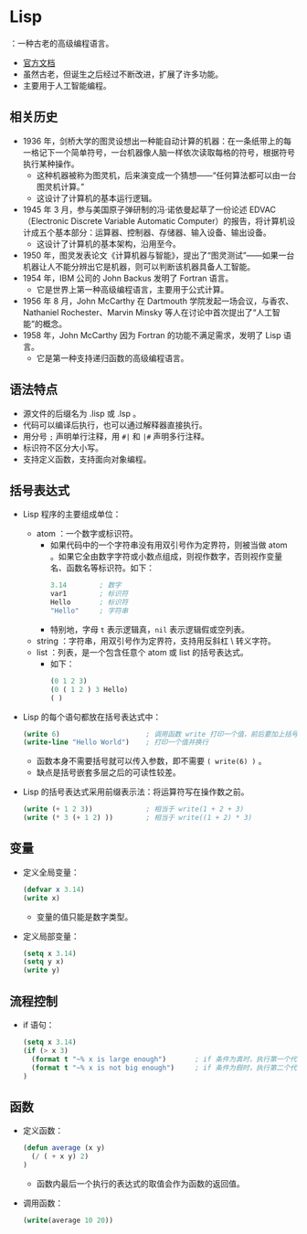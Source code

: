 # Lisp

：一种古老的高级编程语言。
- [官方文档](https://lisp-lang.org/learn/)
- 虽然古老，但诞生之后经过不断改进，扩展了许多功能。
- 主要用于人工智能编程。

## 相关历史

- 1936 年，剑桥大学的图灵设想出一种能自动计算的机器：在一条纸带上的每一格记下一个简单符号，一台机器像人脑一样依次读取每格的符号，根据符号执行某种操作。
  - 这种机器被称为图灵机，后来演变成一个猜想——“任何算法都可以由一台图灵机计算。”
  - 这设计了计算机的基本运行逻辑。
- 1945 年 3 月，参与美国原子弹研制的冯·诺依曼起草了一份论述 EDVAC（Electronic Discrete Variable Automatic Computer）的报告，将计算机设计成五个基本部分：运算器、控制器、存储器、输入设备、输出设备。
  - 这设计了计算机的基本架构，沿用至今。
- 1950 年，图灵发表论文《计算机器与智能》，提出了“图灵测试”——如果一台机器让人不能分辨出它是机器，则可以判断该机器具备人工智能。
- 1954 年，IBM 公司的 John Backus 发明了 Fortran 语言。
  - 它是世界上第一种高级编程语言，主要用于公式计算。
- 1956 年 8 月，John McCarthy 在 Dartmouth 学院发起一场会议，与香农、Nathaniel Rochester、Marvin Minsky 等人在讨论中首次提出了“人工智能”的概念。
- 1958 年，John McCarthy 因为 Fortran 的功能不满足需求，发明了 Lisp 语言。
  - 它是第一种支持递归函数的高级编程语言。

## 语法特点

- 源文件的后缀名为 .lisp 或 .lsp 。
- 代码可以编译后执行，也可以通过解释器直接执行。
- 用分号 `;` 声明单行注释，用 `#|` 和 `|#` 声明多行注释。
- 标识符不区分大小写。
- 支持定义函数，支持面向对象编程。

## 括号表达式

- Lisp 程序的主要组成单位：
  - atom ：一个数字或标识符。
    - 如果代码中的一个字符串没有用双引号作为定界符，则被当做 atom 。如果它全由数字字符或小数点组成，则视作数字，否则视作变量名、函数名等标识符。如下：
      ```lisp
      3.14        ; 数字
      var1        ; 标识符
      Hello       ; 标识符
      "Hello"     ; 字符串
      ```
    - 特别地，字母 `t` 表示逻辑真，`nil` 表示逻辑假或空列表。
  - string ：字符串，用双引号作为定界符，支持用反斜杠 \ 转义字符。
  - list ：列表，是一个包含任意个 atom 或 list 的括号表达式。
    - 如下：
      ```lisp
      (0 1 2 3)
      (0 ( 1 2 ) 3 Hello)
      ( )
      ```

- Lisp 的每个语句都放在括号表达式中：
  ```lisp
  (write 6)                     ; 调用函数 write 打印一个值，前后要加上括号
  (write-line "Hello World")    ; 打印一个值并换行
  ```
  - 函数本身不需要括号就可以传入参数，即不需要 `( write(6) )` 。
  - 缺点是括号嵌套多层之后的可读性较差。

- Lisp 的括号表达式采用前缀表示法：将运算符写在操作数之前。
  ```lisp
  (write (+ 1 2 3))             ; 相当于 write(1 + 2 + 3)
  (write (* 3 (+ 1 2) ))        ; 相当于 write((1 + 2) * 3)
  ```

## 变量

- 定义全局变量：
  ```lisp
  (defvar x 3.14)
  (write x)
  ```
  - 变量的值只能是数字类型。

- 定义局部变量：
  ```lisp
  (setq x 3.14)
  (setq y x)
  (write y)
  ```

## 流程控制

- if 语句：
  ```lisp
  (setq x 3.14)
  (if (> x 3)
    (format t "~% x is large enough")       ; if 条件为真时，执行第一个代码块
    (format t "~% x is not big enough")     ; if 条件为假时，执行第二个代码块
  )
  ```

## 函数

- 定义函数：
  ```lisp
  (defun average (x y)
    (/ ( + x y) 2)
  )
  ```
  - 函数内最后一个执行的表达式的取值会作为函数的返回值。

- 调用函数：
  ```lisp
  (write(average 10 20))
  ```
